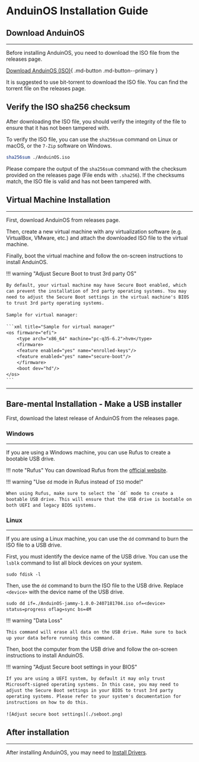 # AnduinOS Installation Guide

## Download AnduinOS

---

Before installing AnduinOS, you need to download the ISO file from the releases page.

[Download AnduinOS (ISO)](https://download.anduinos.com/){ .md-button .md-button--primary }

It is suggested to use bit-torrent to download the ISO file. You can find the torrent file on the releases page.

## Verify the ISO sha256 checksum

After downloading the ISO file, you should verify the integrity of the file to ensure that it has not been tampered with.

To verify the ISO file, you can use the `sha256sum` command on Linux or macOS, or the `7-Zip` software on Windows.

```bash title="Verify ISO file on Linux or macOS"
sha256sum ./AnduinOS.iso
```

Please compare the output of the `sha256sum` command with the checksum provided on the releases page (File ends with `.sha256`). If the checksums match, the ISO file is valid and has not been tampered with.

## Virtual Machine Installation

---

First, download AnduinOS from releases page.

Then, create a new virtual machine with any virtualization software (e.g. VirtualBox, VMware, etc.) and attach the downloaded ISO file to the virtual machine.

Finally, boot the virtual machine and follow the on-screen instructions to install AnduinOS.

!!! warning "Adjust Secure Boot to trust 3rd party OS"

    By default, your virtual machine may have Secure Boot enabled, which can prevent the installation of 3rd party operating systems. You may need to adjust the Secure Boot settings in the virtual machine's BIOS to trust 3rd party operating systems.

    Sample for virtual manager:

    ```xml title="Sample for virtual manager"
    <os firmware="efi">
        <type arch="x86_64" machine="pc-q35-6.2">hvm</type>
        <firmware>
        <feature enabled="yes" name="enrolled-keys"/>
        <feature enabled="yes" name="secure-boot"/>
        </firmware>
        <boot dev="hd"/>
    </os>
    ```

---

## Bare-mental Installation - Make a USB installer

First, download the latest release of AnduinOS from the releases page.

### Windows

---

If you are using a Windows machine, you can use Rufus to create a bootable USB drive.

!!! note "Rufus"
    You can download Rufus from the [official website](https://rufus.ie/).

!!! warning "Use `dd` mode in Rufus instead of `ISO` mode!"

    When using Rufus, make sure to select the `dd` mode to create a bootable USB drive. This will ensure that the USB drive is bootable on both UEFI and legacy BIOS systems.

### Linux

---

If you are using a Linux machine, you can use the `dd` command to burn the ISO file to a USB drive.

First, you must identify the device name of the USB drive. You can use the `lsblk` command to list all block devices on your system.

```shell title="List block devices"
sudo fdisk -l
```

Then, use the `dd` command to burn the ISO file to the USB drive. Replace `<device>` with the device name of the USB drive.

```shell title="Burning ISO to USB using dd on Linux"
sudo dd if=./AnduinOS-jammy-1.0.0-2407181704.iso of=<device> status=progress oflag=sync bs=4M
```

!!! warning "Data Loss"

    This command will erase all data on the USB drive. Make sure to back up your data before running this command.

Then, boot the computer from the USB drive and follow the on-screen instructions to install AnduinOS.

!!! warning "Adjust Secure boot settings in your BIOS"

    If you are using a UEFI system, by default it may only trust Microsoft-signed operating systems. In this case, you may need to adjust the Secure Boot settings in your BIOS to trust 3rd party operating systems. Please refer to your system's documentation for instructions on how to do this.

    ![Adjust secure boot settings](./seboot.png)

## After installation

---

After installing AnduinOS, you may need to [Install Drivers](./Install-Drivers.md).
